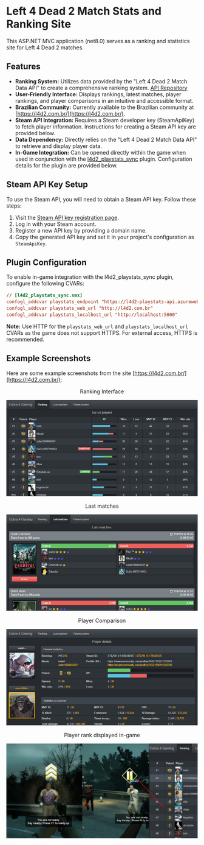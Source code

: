 # Left 4 Dead 2 Match Stats and Ranking Site

This ASP.NET MVC application (net8.0) serves as a ranking and statistics site for Left 4 Dead 2 matches.

## Features

- **Ranking System:** Utilizes data provided by the "Left 4 Dead 2 Match Data API" to create a comprehensive ranking system. [API Repository](https://github.com/altair-sossai/l4d2-playstats-api)
- **User-Friendly Interface:** Displays rankings, latest matches, player rankings, and player comparisons in an intuitive and accessible format.
- **Brazilian Community:** Currently available to the Brazilian community at [https://l4d2.com.br/](https://l4d2.com.br/).
- **Steam API Integration:** Requires a Steam developer key (SteamApiKey) to fetch player information. Instructions for creating a Steam API key are provided below.
- **Data Dependency:** Directly relies on the "Left 4 Dead 2 Match Data API" to retrieve and display player data.
- **In-Game Integration:** Can be opened directly within the game when used in conjunction with the [l4d2_playstats_sync](https://github.com/altair-sossai/l4d2-zone-server/blob/master/addons/sourcemod/plugins/optional/l4d2_playstats_sync.smx) plugin. Configuration details for the plugin are provided below.

## Steam API Key Setup

To use the Steam API, you will need to obtain a Steam API key. Follow these steps:

1. Visit the [Steam API key registration page](https://steamcommunity.com/dev/apikey).
2. Log in with your Steam account.
3. Register a new API key by providing a domain name.
4. Copy the generated API key and set it in your project's configuration as `SteamApiKey`.

## Plugin Configuration

To enable in-game integration with the l4d2_playstats_sync plugin, configure the following CVARs:

```ini
// [l4d2_playstats_sync.smx]
confogl_addcvar playstats_endpoint "https://l4d2-playstats-api.azurewebsites.net"
confogl_addcvar playstats_web_url "http://l4d2.com.br"
confogl_addcvar playstats_localhost_url "http://localhost:5000"
```

**Note:** Use HTTP for the `playstats_web_url` and `playstats_localhost_url` CVARs as the game does not support HTTPS. For external access, HTTPS is recommended.

## Example Screenshots

Here are some example screenshots from the site [https://l4d2.com.br/](https://l4d2.com.br/):

<p align="center">
Ranking Interface
</p>

![Ranking Interface](https://github.com/altair-sossai/l4d2-playstats-web/blob/main/screenshot/screenshot_01.jpg)

<p align="center">
Last matches
</p>

![Last matches](https://github.com/altair-sossai/l4d2-playstats-web/blob/main/screenshot/screenshot_02.jpg)

<p align="center">
Player Comparison
</p>

![Player Comparison](https://github.com/altair-sossai/l4d2-playstats-web/blob/main/screenshot/screenshot_03.jpg)

<p align="center">
Player rank displayed in-game
</p>

![Player Comparison](https://github.com/altair-sossai/l4d2-playstats-web/blob/main/screenshot/screenshot_04.jpg)